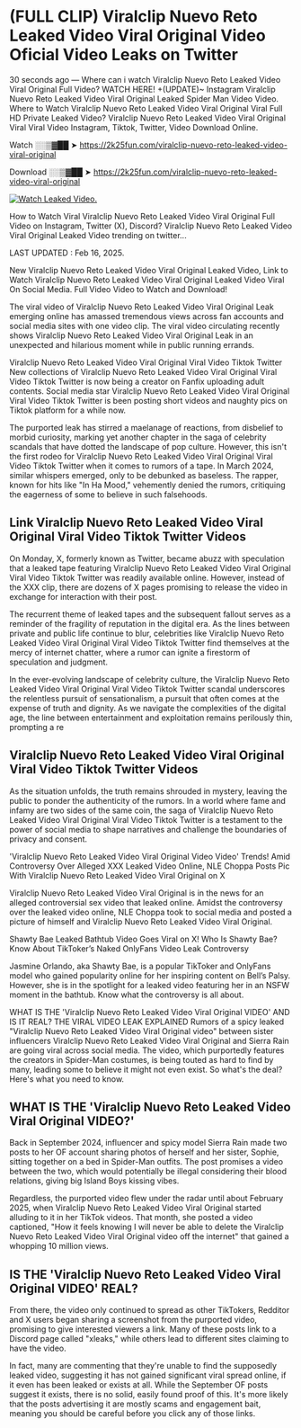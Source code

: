 # (FULL CLIP) Viralclip Nuevo Reto Leaked Video Viral Original Video Oficial Video Leaks on Twitter

30 seconds ago — Where can i watch Viralclip Nuevo Reto Leaked Video Viral Original Full Video? WATCH HERE! +(UPDATE)~ Instagram Viralclip Nuevo Reto Leaked Video Viral Original Leaked Spider Man Video Video. Where to Watch Viralclip Nuevo Reto Leaked Video Viral Original Viral Full HD Private Leaked Video? Viralclip Nuevo Reto Leaked Video Viral Original Viral Viral Video Instagram, Tiktok, Twitter, Video Download Online.

Watch ░░▒▓██ ➤ https://2k25fun.com/viralclip-nuevo-reto-leaked-video-viral-original

Download ░░▒▓██ ➤ https://2k25fun.com/viralclip-nuevo-reto-leaked-video-viral-original

[![Watch Leaked Video.](https://miro.medium.com/v2/resize:fit:828/format:webp/1*cilzJN44JGOrTw9NJCrNHA.gif "Watch Leaked Video")](https://2k25fun.com/viralclip-nuevo-reto-leaked-video-viral-original)

How to Watch Viral Viralclip Nuevo Reto Leaked Video Viral Original Full Video on Instagram, Twitter (X), Discord? Viralclip Nuevo Reto Leaked Video Viral Original Leaked Video trending on twitter...

LAST UPDATED : Feb 16, 2025.

New Viralclip Nuevo Reto Leaked Video Viral Original Leaked Video, Link to Watch Viralclip Nuevo Reto Leaked Video Viral Original Leaked Video Viral On Social Media. Full Video Video to Watch and Download!

The viral video of Viralclip Nuevo Reto Leaked Video Viral Original Leak emerging online has amassed tremendous views across fan accounts and social media sites with one video clip. The viral video circulating recently shows Viralclip Nuevo Reto Leaked Video Viral Original Leak in an unexpected and hilarious moment while in public running errands.

Viralclip Nuevo Reto Leaked Video Viral Original Viral Video Tiktok Twitter New collections of Viralclip Nuevo Reto Leaked Video Viral Original Viral Video Tiktok Twitter is now being a creator on Fanfix uploading adult contents. Social media star Viralclip Nuevo Reto Leaked Video Viral Original Viral Video Tiktok Twitter is been posting short videos and naughty pics on Tiktok platform for a while now.

The purported leak has stirred a maelanage of reactions, from disbelief to morbid curiosity, marking yet another chapter in the saga of celebrity scandals that have dotted the landscape of pop culture. However, this isn't the first rodeo for Viralclip Nuevo Reto Leaked Video Viral Original Viral Video Tiktok Twitter when it comes to rumors of a tape. In March 2024, similar whispers emerged, only to be debunked as baseless. The rapper, known for hits like "In Ha Mood," vehemently denied the rumors, critiquing the eagerness of some to believe in such falsehoods.

## Link Viralclip Nuevo Reto Leaked Video Viral Original Viral Video Tiktok Twitter Videos

On Monday, X, formerly known as Twitter, became abuzz with speculation that a leaked tape featuring Viralclip Nuevo Reto Leaked Video Viral Original Viral Video Tiktok Twitter was readily available online. However, instead of the XXX clip, there are dozens of X pages promising to release the video in exchange for interaction with their post.

The recurrent theme of leaked tapes and the subsequent fallout serves as a reminder of the fragility of reputation in the digital era. As the lines between private and public life continue to blur, celebrities like Viralclip Nuevo Reto Leaked Video Viral Original Viral Video Tiktok Twitter find themselves at the mercy of internet chatter, where a rumor can ignite a firestorm of speculation and judgment.

In the ever-evolving landscape of celebrity culture, the Viralclip Nuevo Reto Leaked Video Viral Original Viral Video Tiktok Twitter scandal underscores the relentless pursuit of sensationalism, a pursuit that often comes at the expense of truth and dignity. As we navigate the complexities of the digital age, the line between entertainment and exploitation remains perilously thin, prompting a re

##  Viralclip Nuevo Reto Leaked Video Viral Original Viral Video Tiktok Twitter Videos

As the situation unfolds, the truth remains shrouded in mystery, leaving the public to ponder the authenticity of the rumors. In a world where fame and infamy are two sides of the same coin, the saga of Viralclip Nuevo Reto Leaked Video Viral Original Viral Video Tiktok Twitter is a testament to the power of social media to shape narratives and challenge the boundaries of privacy and consent.

'Viralclip Nuevo Reto Leaked Video Viral Original Video Video' Trends! Amid Controversy Over Alleged XXX Leaked Video Online, NLE Choppa Posts Pic With Viralclip Nuevo Reto Leaked Video Viral Original on X

Viralclip Nuevo Reto Leaked Video Viral Original is in the news for an alleged controversial sex video that leaked online. Amidst the controversy over the leaked video online, NLE Choppa took to social media and posted a picture of himself and Viralclip Nuevo Reto Leaked Video Viral Original.

Shawty Bae Leaked Bathtub Video Goes Viral on X! Who Is Shawty Bae? Know About TikToker’s Naked OnlyFans Video Leak Controversy

Jasmine Orlando, aka Shawty Bae, is a popular TikToker and OnlyFans model who gained popularity online for her inspiring content on Bell’s Palsy. However, she is in the spotlight for a leaked video featuring her in an NSFW moment in the bathtub. Know what the controversy is all about.

WHAT IS THE 'Viralclip Nuevo Reto Leaked Video Viral Original VIDEO' AND IS IT REAL? THE VIRAL VIDEO LEAK EXPLAINED Rumors of a spicy leaked "Viralclip Nuevo Reto Leaked Video Viral Original video" between sister influencers Viralclip Nuevo Reto Leaked Video Viral Original and Sierra Rain are going viral across social media. The video, which purportedly features the creators in Spider-Man costumes, is being touted as hard to find by many, leading some to believe it might not even exist. So what's the deal? Here's what you need to know.

## WHAT IS THE 'Viralclip Nuevo Reto Leaked Video Viral Original VIDEO?'

Back in September 2024, influencer and spicy model Sierra Rain made two posts to her OF account sharing photos of herself and her sister, Sophie, sitting together on a bed in Spider-Man outfits. The post promises a video between the two, which would potentially be illegal considering their blood relations, giving big Island Boys kissing vibes.

Regardless, the purported video flew under the radar until about February 2025, when Viralclip Nuevo Reto Leaked Video Viral Original started alluding to it in her TikTok videos. That month, she posted a video captioned, "How it feels knowing I will never be able to delete the Viralclip Nuevo Reto Leaked Video Viral Original video off the internet" that gained a whopping 10 million views.

## IS THE 'Viralclip Nuevo Reto Leaked Video Viral Original VIDEO' REAL?

From there, the video only continued to spread as other TikTokers, Redditor and X users began sharing a screenshot from the purported video, promising to give interested viewers a link. Many of these posts link to a Discord page called "xleaks," while others lead to different sites claiming to have the video.

In fact, many are commenting that they're unable to find the supposedly leaked video, suggesting it has not gained significant viral spread online, if it even has been leaked or exists at all. While the September OF posts suggest it exists, there is no solid, easily found proof of this. It's more likely that the posts advertising it are mostly scams and engagement bait, meaning you should be careful before you click any of those links.